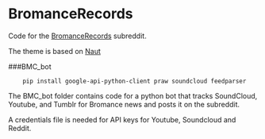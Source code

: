 BromanceRecords
===============

Code for the [BromanceRecords](https://reddit.com/r/BromanceRecords) subreddit.

The theme is based on [Naut](https://github.com/Axel--/Naut-for-reddit)

###BMC_bot

```
	pip install google-api-python-client praw soundcloud feedparser
```
The BMC_bot folder contains code for a python bot that tracks SoundCloud, Youtube, and Tumblr for Bromance news and posts it on the subreddit.

A credentials file is needed for API keys for Youtube, Soundcloud and Reddit.